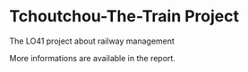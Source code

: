 # Tchoutchou-The-Train Project

The LO41 project about railway management

More informations are available in the report.
